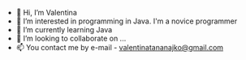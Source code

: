 - 👋 Hi, I’m Valentina
- 👀 I’m interested in programming in Java. I'm a novice programmer
- 🌱 I’m currently learning Java
- 💞️ I’m looking to collaborate on ...
- 📫 You contact me by e-mail - valentinatananajko@gmail.com

<!---
valensiia/valensiia is a ✨ special ✨ repository because its `README.md` (this file) appears on your GitHub profile.
You can click the Preview link to take a look at your changes.
--->
